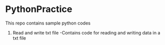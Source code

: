 # PythonPractice

This repo contains sample python codes

1. Read and write txt file
    -Contains code for reading and writing data in a txt file
